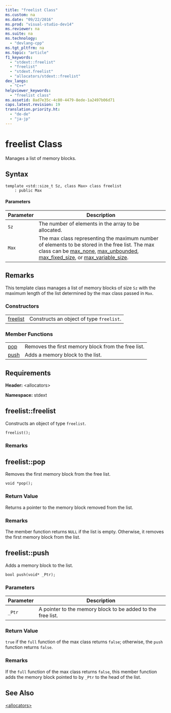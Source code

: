 ```yaml
---
title: "freelist Class"
ms.custom: na
ms.date: "09/22/2016"
ms.prod: "visual-studio-dev14"
ms.reviewer: na
ms.suite: na
ms.technology: 
  - "devlang-cpp"
ms.tgt_pltfrm: na
ms.topic: "article"
f1_keywords: 
  - "stdext::freelist"
  - "freelist"
  - "stdext.freelist"
  - "allocators/stdext::freelist"
dev_langs: 
  - "C++"
helpviewer_keywords: 
  - "freelist class"
ms.assetid: 8ad7e35c-4c80-4479-8ede-1a2497b06d71
caps.latest.revision: 19
translation.priority.ht: 
  - "de-de"
  - "ja-jp"
---
```

# freelist Class
Manages a list of memory blocks.  
  
## Syntax  
  
```  
template <std::size_t Sz, class Max> class freelist  
    : public Max  
```  
  
#### Parameters  
  
|Parameter|Description|  
|---------------|-----------------|  
|`Sz`|The number of elements in the array to be allocated.|  
|`Max`|The max class representing the maximum number of elements to be stored in the free list. The max class can be [max_none](../VS_csharp/max_none-class.md), [max_unbounded](../VS_csharp/max_unbounded-class.md), [max_fixed_size](../VS_csharp/max_fixed_size-class.md), or [max_variable_size](../VS_csharp/max_variable_size-class.md).|  
  
## Remarks  
 This template class manages a list of memory blocks of size `Sz` with the maximum length of the list determined by the max class passed in `Max`.  
  
### Constructors  
  
|||  
|-|-|  
|[freelist](#freelist__freelist)|Constructs an object of type `freelist`.|  
  
### Member Functions  
  
|||  
|-|-|  
|[pop](#freelist__pop)|Removes the first memory block from the free list.|  
|[push](#freelist__push)|Adds a memory block to the list.|  
  
## Requirements  
 **Header:** <allocators\>  
  
 **Namespace:** stdext  
  
##  <a name="freelist__freelist"></a>  freelist::freelist  
 Constructs an object of type `freelist`.  
  
```  
freelist();  
```  
  
### Remarks  
  
##  <a name="freelist__pop"></a>  freelist::pop  
 Removes the first memory block from the free list.  
  
```  
void *pop();  
```  
  
### Return Value  
 Returns a pointer to the memory block removed from the list.  
  
### Remarks  
 The member function returns `NULL` if the list is empty. Otherwise, it removes the first memory block from the list.  
  
##  <a name="freelist__push"></a>  freelist::push  
 Adds a memory block to the list.  
  
```  
bool push(void* _Ptr);  
```  
  
### Parameters  
  
|Parameter|Description|  
|---------------|-----------------|  
|`_Ptr`|A pointer to the memory block to be added to the free list.|  
  
### Return Value  
 `true` if the `full` function of the max class returns `false`; otherwise, the `push` function returns `false`.  
  
### Remarks  
 If the `full` function of the max class returns `false`, this member function adds the memory block pointed to by `_Ptr` to the head of the list.  
  
## See Also  
 [<allocators\>](../VS_csharp/-allocators-.md)